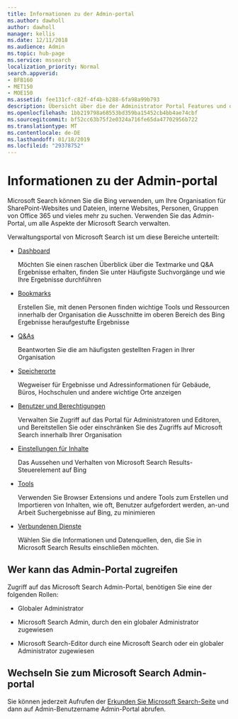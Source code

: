 ```yaml
---
title: Informationen zu der Admin-portal
ms.author: dawholl
author: dawholl
manager: kellis
ms.date: 12/11/2018
ms.audience: Admin
ms.topic: hub-page
ms.service: mssearch
localization_priority: Normal
search.appverid:
- BFB160
- MET150
- MOE150
ms.assetid: fee131cf-c82f-4f4b-b288-6fa98a99b793
description: Übersicht über die der Administrator Portal Features und den Zugriff mit Microsoft Search verfügbaren Berechtigungen
ms.openlocfilehash: 1bb219798a68553bd359ba15452cb4bb4ae74cbf
ms.sourcegitcommit: bf52cc63b75f2e0324a716fe65da47702956b722
ms.translationtype: MT
ms.contentlocale: de-DE
ms.lasthandoff: 01/18/2019
ms.locfileid: "29378752"
---
```

# <a name="about-the-admin-portal"></a>Informationen zu der Admin-portal

Microsoft Search können Sie die Bing verwenden, um Ihre Organisation für SharePoint-Websites und Dateien, interne Websites, Personen, Gruppen von Office 365 und vieles mehr zu suchen. Verwenden Sie das Admin-Portal, um alle Aspekte der Microsoft Search verwalten.
  
Verwaltungsportal von Microsoft Search ist um diese Bereiche unterteilt:
  
- [Dashboard](get-insights.md)
    
    Möchten Sie einen raschen Überblick über die Textmarke und Q&A Ergebnisse erhalten, finden Sie unter Häufigste Suchvorgänge und wie Ihre Ergebnisse durchführen
    
- [Bookmarks](create-and-manage-bookmarks.md)
    
    Erstellen Sie, mit denen Personen finden wichtige Tools und Ressourcen innerhalb der Organisation die Ausschnitte im oberen Bereich des Bing Ergebnisse heraufgestufte Ergebnisse
    
- [Q&As](create-and-manage-qas.md)
    
    Beantworten Sie die am häufigsten gestellten Fragen in Ihrer Organisation
    
- [Speicherorte](add-a-location.md)
    
    Wegweiser für Ergebnisse und Adressinformationen für Gebäude, Büros, Hochschulen und andere wichtige Orte anzeigen
    
- [Benutzer und Berechtigungen](add-users.md)
    
    Verwalten Sie Zugriff auf das Portal für Administratoren und Editoren, und Bereitstellen Sie oder einschränken Sie des Zugriffs auf Microsoft Search innerhalb Ihrer Organisation
    
- [Einstellungen für Inhalte](content-settings.md)
    
    Das Aussehen und Verhalten von Microsoft Search Results-Steuerelement auf Bing
    
- [Tools](admin-portal-tools.md)
    
    Verwenden Sie Browser Extensions und andere Tools zum Erstellen und Importieren von Inhalten, wie oft, Benutzer aufgefordert werden, an-und Arbeit Suchergebnisse auf Bing, zu minimieren
    
- [Verbundenen Dienste](connected-services.md)
    
    Wählen Sie die Informationen und Datenquellen, den, die Sie in Microsoft Search Results einschließen möchten.
    
## <a name="who-can-access-the-admin-portal"></a>Wer kann das Admin-Portal zugreifen

Zugriff auf das Microsoft Search Admin-Portal, benötigen Sie eine der folgenden Rollen:
  
- Globaler Administrator
    
- Microsoft Search Admin, durch den ein globaler Administrator zugewiesen
    
- Microsoft Search-Editor durch eine Microsoft Search oder ein globaler Administrator zugewiesen
    
## <a name="go-to-the-microsoft-search-admin-portal"></a>Wechseln Sie zum Microsoft Search Admin-portal

Sie können jederzeit Aufrufen der [Erkunden Sie Microsoft Search-Seite](https://www.bing.com/business/explore) und dann auf Admin-Benutzername Admin-Portal abrufen. 